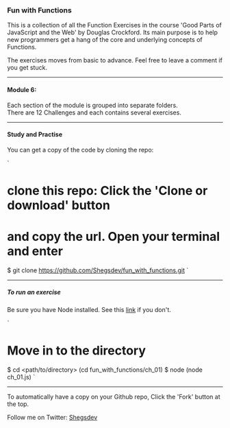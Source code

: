 ### Fun with Functions

This is a collection of all the Function Exercises in the course 'Good Parts of JavaScript and the Web' by Douglas Crockford.
Its main purpose is to help new programmers get a hang of the core and underlying concepts of Functions.<br>

The exercises moves from basic to advance. Feel free to leave a comment if you get stuck.

---

#### Module 6:
Each section of the module is grouped into separate folders. <br>
There are 12 Challenges and each contains several exercises.

---

#### Study and Practise
You can get a copy of the code by cloning the repo:

`
# clone this repo: Click the 'Clone or download' button
# and copy the url. Open your terminal and enter
$ git clone https://github.com/Shegsdev/fun_with_functions.git
`

---

##### To run an exercise
Be sure you have Node installed. See this [link](https://nodejs.org) if you don't.

`
# Move in to the directory
$ cd <path/to/directory> (cd fun_with_functions/ch_01)
$ node <filename> (node ch_01.js)
`

---
To automatically have a copy on your Github repo, Click the 'Fork' button at the top.

Follow me on Twitter: [Shegsdev](https://twitter.com/shegsdev)